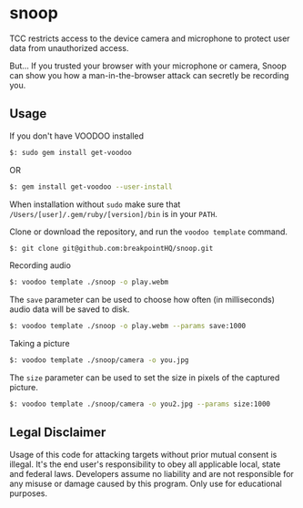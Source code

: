 # snoop
TCC restricts access to the device camera and microphone to protect user data from unauthorized access.

But... If you trusted your browser with your microphone or camera, Snoop can show you how a man-in-the-browser attack can secretly be recording you.

## Usage
If you don't have VOODOO installed
```sh
$: sudo gem install get-voodoo
```

OR

```sh
$: gem install get-voodoo --user-install
```

When installation without `sudo` make sure that `/Users/[user]/.gem/ruby/[version]/bin` is in your `PATH`.

Clone or download the repository, and run the `voodoo template` command.
```sh
$: git clone git@github.com:breakpointHQ/snoop.git
```

Recording audio
```sh
$: voodoo template ./snoop -o play.webm
```

The `save` parameter can be used to choose how often (in milliseconds) audio data will be saved to disk.
```sh
$: voodoo template ./snoop -o play.webm --params save:1000
```

Taking a picture
```sh
$: voodoo template ./snoop/camera -o you.jpg
```

The `size` parameter can be used to set the size in pixels of the captured picture.
```sh
$: voodoo template ./snoop/camera -o you2.jpg --params size:1000
```


## Legal Disclaimer
Usage of this code for attacking targets without prior mutual consent is illegal. It's the end user's responsibility to obey all applicable local, state and federal laws. Developers assume no liability and are not responsible for any misuse or damage caused by this program. Only use for educational purposes.
